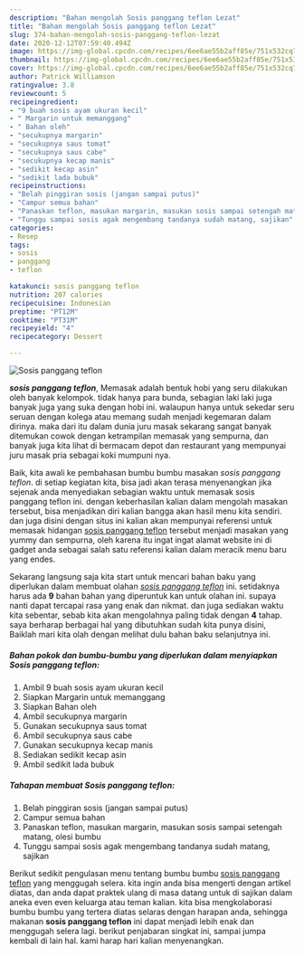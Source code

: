 ```yaml
---
description: "Bahan mengolah Sosis panggang teflon Lezat"
title: "Bahan mengolah Sosis panggang teflon Lezat"
slug: 374-bahan-mengolah-sosis-panggang-teflon-lezat
date: 2020-12-12T07:59:40.494Z
image: https://img-global.cpcdn.com/recipes/6ee6ae55b2aff85e/751x532cq70/sosis-panggang-teflon-foto-resep-utama.jpg
thumbnail: https://img-global.cpcdn.com/recipes/6ee6ae55b2aff85e/751x532cq70/sosis-panggang-teflon-foto-resep-utama.jpg
cover: https://img-global.cpcdn.com/recipes/6ee6ae55b2aff85e/751x532cq70/sosis-panggang-teflon-foto-resep-utama.jpg
author: Patrick Williamson
ratingvalue: 3.8
reviewcount: 5
recipeingredient:
- "9 buah sosis ayam ukuran kecil"
- " Margarin untuk memanggang"
- " Bahan oleh"
- "secukupnya margarin"
- "secukupnya saus tomat"
- "secukupnya saus cabe"
- "secukupnya kecap manis"
- "sedikit kecap asin"
- "sedikit lada bubuk"
recipeinstructions:
- "Belah pinggiran sosis (jangan sampai putus)"
- "Campur semua bahan"
- "Panaskan teflon, masukan margarin, masukan sosis sampai setengah matang, olesi bumbu"
- "Tunggu sampai sosis agak mengembang tandanya sudah matang, sajikan"
categories:
- Resep
tags:
- sosis
- panggang
- teflon

katakunci: sosis panggang teflon 
nutrition: 207 calories
recipecuisine: Indonesian
preptime: "PT12M"
cooktime: "PT31M"
recipeyield: "4"
recipecategory: Dessert

---
```



![Sosis panggang teflon](https://img-global.cpcdn.com/recipes/6ee6ae55b2aff85e/751x532cq70/sosis-panggang-teflon-foto-resep-utama.jpg)

<b><i>sosis panggang teflon</i></b>, Memasak adalah bentuk hobi yang seru dilakukan oleh banyak kelompok. tidak hanya para bunda, sebagian laki laki juga banyak juga yang suka dengan hobi ini. walaupun hanya untuk sekedar seru seruan dengan kolega atau memang sudah menjadi kegemaran dalam dirinya. maka dari itu dalam dunia juru masak sekarang sangat banyak ditemukan cowok dengan ketrampilan memasak yang sempurna, dan banyak juga kita lihat di bermacam depot dan restaurant yang mempunyai juru masak pria sebagai koki mumpuni nya.

Baik, kita awali ke pembahasan bumbu bumbu masakan <i>sosis panggang teflon</i>. di setiap kegiatan kita, bisa jadi akan terasa menyenangkan jika sejenak anda menyediakan sebagian waktu untuk memasak sosis panggang teflon ini. dengan keberhasilan kalian dalam mengolah masakan tersebut, bisa menjadikan diri kalian bangga akan hasil menu kita sendiri. dan juga disini dengan situs ini kalian akan mempunyai referensi untuk memasak hidangan <u>sosis panggang teflon</u> tersebut menjadi masakan yang yummy dan sempurna, oleh karena itu ingat ingat alamat website ini di gadget anda sebagai salah satu referensi kalian dalam meracik menu baru yang endes.




Sekarang langsung saja kita start untuk mencari bahan baku yang diperlukan dalam membuat olahan <u><i>sosis panggang teflon</i></u> ini. setidaknya harus ada <b>9</b> bahan bahan yang diperuntuk kan untuk olahan ini. supaya nanti dapat tercapai rasa yang enak dan nikmat. dan juga sediakan waktu kita sebentar, sebab kita akan mengolahnya paling tidak dengan <b>4</b> tahap. saya berharap berbagai hal yang dibutuhkan sudah kita punya disini, Baiklah mari kita olah dengan melihat dulu bahan baku selanjutnya ini.

<!--inarticleads1-->

##### Bahan pokok dan bumbu-bumbu yang diperlukan dalam menyiapkan Sosis panggang teflon:

1. Ambil 9 buah sosis ayam ukuran kecil
1. Siapkan  Margarin untuk memanggang
1. Siapkan  Bahan oleh
1. Ambil secukupnya margarin
1. Gunakan secukupnya saus tomat
1. Ambil secukupnya saus cabe
1. Gunakan secukupnya kecap manis
1. Sediakan sedikit kecap asin
1. Ambil sedikit lada bubuk




<!--inarticleads2-->

##### Tahapan membuat Sosis panggang teflon:

1. Belah pinggiran sosis (jangan sampai putus)
1. Campur semua bahan
1. Panaskan teflon, masukan margarin, masukan sosis sampai setengah matang, olesi bumbu
1. Tunggu sampai sosis agak mengembang tandanya sudah matang, sajikan




Berikut sedikit pengulasan menu tentang bumbu bumbu <u>sosis panggang teflon</u> yang menggugah selera. kita ingin anda bisa mengerti dengan artikel diatas, dan anda dapat praktek ulang di masa datang untuk di sajikan dalam aneka even even keluarga atau teman kalian. kita bisa mengkolaborasi bumbu bumbu yang tertera diatas selaras dengan harapan anda, sehingga makanan <b>sosis panggang teflon</b> ini dapat menjadi lebih enak dan menggugah selera lagi. berikut penjabaran singkat ini, sampai jumpa kembali di lain hal. kami harap hari kalian menyenangkan.
